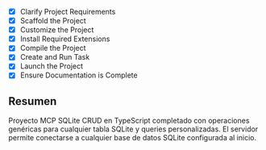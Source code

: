 - [x] Clarify Project Requirements
- [x] Scaffold the Project
- [x] Customize the Project
- [x] Install Required Extensions
- [x] Compile the Project
- [x] Create and Run Task
- [x] Launch the Project
- [x] Ensure Documentation is Complete

## Resumen
Proyecto MCP SQLite CRUD en TypeScript completado con operaciones genéricas para cualquier tabla SQLite y queries personalizadas. El servidor permite conectarse a cualquier base de datos SQLite configurada al inicio.
